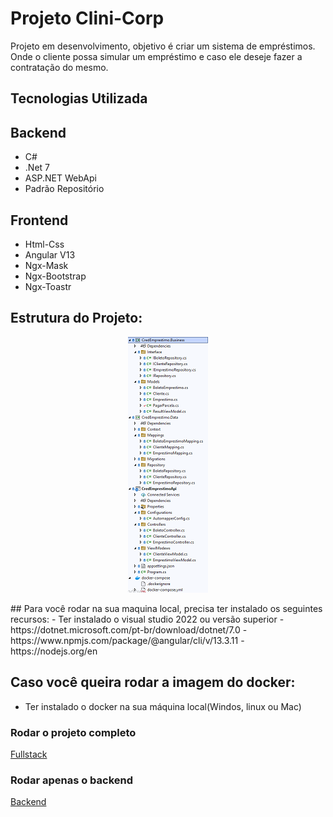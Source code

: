 # Projeto Clini-Corp
Projeto em desenvolvimento, objetivo é criar um sistema de empréstimos. Onde o cliente possa simular um empréstimo e caso ele deseje fazer a contratação do mesmo.

## Tecnologias Utilizada
## Backend
- C#
- .Net 7
- ASP.NET WebApi   
- Padrão Repositório
## Frontend
- Html-Css
- Angular V13
- Ngx-Mask
- Ngx-Bootstrap
- Ngx-Toastr

## Estrutura do Projeto:
<p align="center">
    <img alt="read before" src="https://github.com/pessanitalo/Assets/blob/main/Projeto1.png" />
</p>
## Para você rodar na sua maquina local, precisa ter instalado os seguintes recursos:
- Ter instalado o visual studio 2022 ou versão superior
- https://dotnet.microsoft.com/pt-br/download/dotnet/7.0
- https://www.npmjs.com/package/@angular/cli/v/13.3.11
- https://nodejs.org/en

## Caso você queira rodar a imagem do docker:
- Ter instalado o docker na sua máquina local(Windos, linux ou Mac)
### Rodar o projeto completo
[Fullstack](https://github.com/pessanitalo/Emprestimo/tree/main/Docker%20Fullstack)

### Rodar apenas o backend
[Backend](https://github.com/pessanitalo/Emprestimo/tree/main/Docker%20BackEnd)
